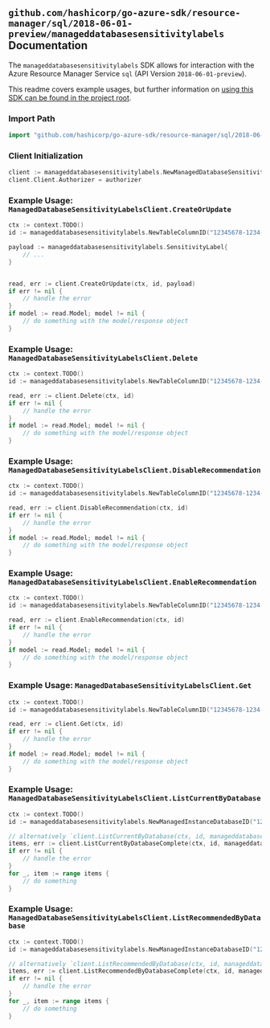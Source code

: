 
## `github.com/hashicorp/go-azure-sdk/resource-manager/sql/2018-06-01-preview/manageddatabasesensitivitylabels` Documentation

The `manageddatabasesensitivitylabels` SDK allows for interaction with the Azure Resource Manager Service `sql` (API Version `2018-06-01-preview`).

This readme covers example usages, but further information on [using this SDK can be found in the project root](https://github.com/hashicorp/go-azure-sdk/tree/main/docs).

### Import Path

```go
import "github.com/hashicorp/go-azure-sdk/resource-manager/sql/2018-06-01-preview/manageddatabasesensitivitylabels"
```


### Client Initialization

```go
client := manageddatabasesensitivitylabels.NewManagedDatabaseSensitivityLabelsClientWithBaseURI("https://management.azure.com")
client.Client.Authorizer = authorizer
```


### Example Usage: `ManagedDatabaseSensitivityLabelsClient.CreateOrUpdate`

```go
ctx := context.TODO()
id := manageddatabasesensitivitylabels.NewTableColumnID("12345678-1234-9876-4563-123456789012", "example-resource-group", "managedInstanceValue", "databaseValue", "schemaValue", "tableValue", "columnValue")

payload := manageddatabasesensitivitylabels.SensitivityLabel{
	// ...
}


read, err := client.CreateOrUpdate(ctx, id, payload)
if err != nil {
	// handle the error
}
if model := read.Model; model != nil {
	// do something with the model/response object
}
```


### Example Usage: `ManagedDatabaseSensitivityLabelsClient.Delete`

```go
ctx := context.TODO()
id := manageddatabasesensitivitylabels.NewTableColumnID("12345678-1234-9876-4563-123456789012", "example-resource-group", "managedInstanceValue", "databaseValue", "schemaValue", "tableValue", "columnValue")

read, err := client.Delete(ctx, id)
if err != nil {
	// handle the error
}
if model := read.Model; model != nil {
	// do something with the model/response object
}
```


### Example Usage: `ManagedDatabaseSensitivityLabelsClient.DisableRecommendation`

```go
ctx := context.TODO()
id := manageddatabasesensitivitylabels.NewTableColumnID("12345678-1234-9876-4563-123456789012", "example-resource-group", "managedInstanceValue", "databaseValue", "schemaValue", "tableValue", "columnValue")

read, err := client.DisableRecommendation(ctx, id)
if err != nil {
	// handle the error
}
if model := read.Model; model != nil {
	// do something with the model/response object
}
```


### Example Usage: `ManagedDatabaseSensitivityLabelsClient.EnableRecommendation`

```go
ctx := context.TODO()
id := manageddatabasesensitivitylabels.NewTableColumnID("12345678-1234-9876-4563-123456789012", "example-resource-group", "managedInstanceValue", "databaseValue", "schemaValue", "tableValue", "columnValue")

read, err := client.EnableRecommendation(ctx, id)
if err != nil {
	// handle the error
}
if model := read.Model; model != nil {
	// do something with the model/response object
}
```


### Example Usage: `ManagedDatabaseSensitivityLabelsClient.Get`

```go
ctx := context.TODO()
id := manageddatabasesensitivitylabels.NewTableColumnID("12345678-1234-9876-4563-123456789012", "example-resource-group", "managedInstanceValue", "databaseValue", "schemaValue", "tableValue", "columnValue")

read, err := client.Get(ctx, id)
if err != nil {
	// handle the error
}
if model := read.Model; model != nil {
	// do something with the model/response object
}
```


### Example Usage: `ManagedDatabaseSensitivityLabelsClient.ListCurrentByDatabase`

```go
ctx := context.TODO()
id := manageddatabasesensitivitylabels.NewManagedInstanceDatabaseID("12345678-1234-9876-4563-123456789012", "example-resource-group", "managedInstanceValue", "databaseValue")

// alternatively `client.ListCurrentByDatabase(ctx, id, manageddatabasesensitivitylabels.DefaultListCurrentByDatabaseOperationOptions())` can be used to do batched pagination
items, err := client.ListCurrentByDatabaseComplete(ctx, id, manageddatabasesensitivitylabels.DefaultListCurrentByDatabaseOperationOptions())
if err != nil {
	// handle the error
}
for _, item := range items {
	// do something
}
```


### Example Usage: `ManagedDatabaseSensitivityLabelsClient.ListRecommendedByDatabase`

```go
ctx := context.TODO()
id := manageddatabasesensitivitylabels.NewManagedInstanceDatabaseID("12345678-1234-9876-4563-123456789012", "example-resource-group", "managedInstanceValue", "databaseValue")

// alternatively `client.ListRecommendedByDatabase(ctx, id, manageddatabasesensitivitylabels.DefaultListRecommendedByDatabaseOperationOptions())` can be used to do batched pagination
items, err := client.ListRecommendedByDatabaseComplete(ctx, id, manageddatabasesensitivitylabels.DefaultListRecommendedByDatabaseOperationOptions())
if err != nil {
	// handle the error
}
for _, item := range items {
	// do something
}
```
